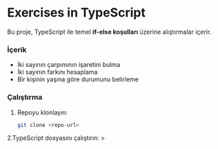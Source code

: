 # Exercises in TypeScript

Bu proje, TypeScript ile temel **if-else koşulları** üzerine alıştırmalar içerir.  

### İçerik
- İki sayının çarpımının işaretini bulma  
- İki sayının farkını hesaplama  
- Bir kişinin yaşına göre durumunu belirleme  

### Çalıştırma
1. Repoyu klonlayın:
   ```bash
   git clone <repo-url>

2.TypeScript dosyasını çalıştırın:
<ts-node functions-in-typescript.ts>>
